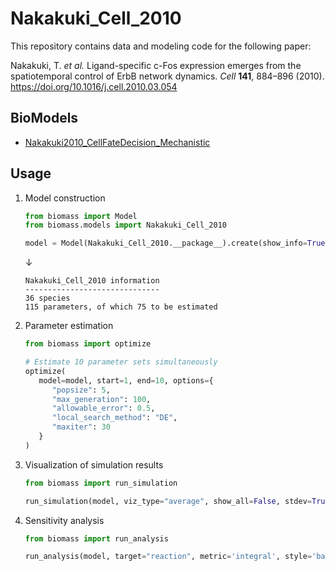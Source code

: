 # Nakakuki_Cell_2010

This repository contains data and modeling code for the following paper:

Nakakuki, T. _et al._ Ligand-specific c-Fos expression emerges from the spatiotemporal control of ErbB network dynamics. _Cell_ **141**, 884–896 (2010). https://doi.org/10.1016/j.cell.2010.03.054

## BioModels

- [Nakakuki2010_CellFateDecision_Mechanistic](https://www.ebi.ac.uk/biomodels/BIOMD0000000250)

## Usage

1. Model construction

   ```python
   from biomass import Model
   from biomass.models import Nakakuki_Cell_2010

   model = Model(Nakakuki_Cell_2010.__package__).create(show_info=True)
   ```

   ↓

   ```
   Nakakuki_Cell_2010 information
   ------------------------------
   36 species
   115 parameters, of which 75 to be estimated
   ```

1. Parameter estimation

   ```python
   from biomass import optimize

   # Estimate 10 parameter sets simultaneously
   optimize(
      model=model, start=1, end=10, options={
         "popsize": 5,
         "max_generation": 100,
         "allowable_error": 0.5,
         "local_search_method": "DE",
         "maxiter": 30
      }
   )
   ```

1. Visualization of simulation results

   ```python
   from biomass import run_simulation

   run_simulation(model, viz_type="average", show_all=False, stdev=True)
   ```

1. Sensitivity analysis

   ```python
   from biomass import run_analysis

   run_analysis(model, target="reaction", metric='integral', style='barplot')
   ```
